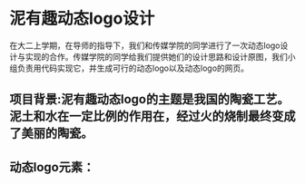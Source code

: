 # 泥有趣动态logo设计
在大二上学期，在导师的指导下，我们和传媒学院的同学进行了一次动态logo设计与实现的合作。传媒学院的同学给我们提供她们的设计思路和设计原图，我们小组负责用代码实现它，并生成可行的动态logo以及动态logo的网页。
## 项目背景:泥有趣动态logo的主题是我国的陶瓷工艺。泥土和水在一定比例的作用在，经过火的烧制最终变成了美丽的陶瓷。
## 动态logo元素：
## 
